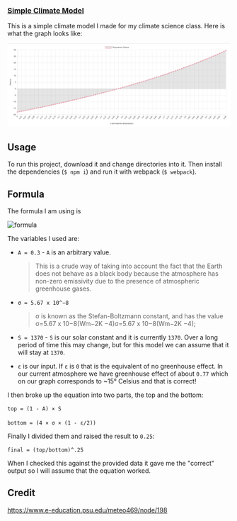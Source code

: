 ### [Simple Climate Model](http://climate-model.surge.sh/)

This is a simple climate model I made for my climate science class. Here is what the graph looks like:

![graph](./images/graph.png)

## Usage
To run this project, download it and change directories into it. Then install the dependencies (`$ npm i`) and run it with webpack (`$ webpack`).

## Formula
The formula I am using is

![formula](./images/formula.png)

The variables I used are:
- `A = 0.3` - `A` is an arbitrary value.
  >This is a crude way of taking into account the fact that the Earth does not behave as a black body because the atmosphere has non-zero emissivity due to the presence of atmospheric greenhouse gases.

- `σ = 5.67 x 10^−8`
  > σ is known as the Stefan-Boltzmann constant, and has the value σ=5.67 x 10−8(Wm−2K −4)σ=5.67 x 10−8(Wm−2K −4);

- `S = 1370` - `S` is our solar constant and it is currently `1370`. Over a long period of time this may change, but for this model we can assume that it will stay at `1370`.

- `ε` is our input. If `ε` is `0` that is the equivalent of no greenhouse effect. In our current atmosphere we have greenhouse effect of about `0.77` which on our graph corresponds to ~15° Celsius and that is correct!

I then broke up the equation into two parts, the top and the bottom:

```
top = (1 - A) × S

bottom = (4 × σ × (1 - ε/2))
```

Finally I divided them and raised the result to `0.25`:

```
final = (top/bottom)^.25
```

When I checked this against the provided data it gave me the "correct" output so I will assume that the equation worked.

## Credit

https://www.e-education.psu.edu/meteo469/node/198
